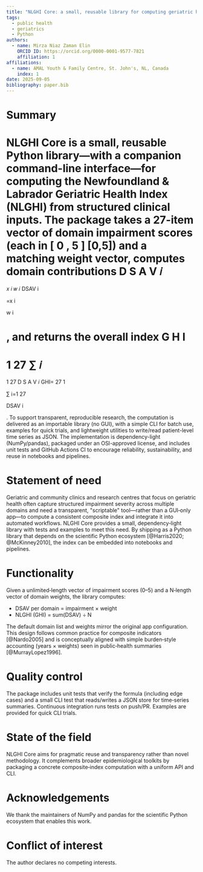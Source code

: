 ```yaml
---
title: "NLGHI Core: a small, reusable library for computing geriatric health index"
tags:
  - public health
  - geriatrics
  - Python
authors:
  - name: Mirza Niaz Zaman Elin
    ORCID ID: https://orcid.org/0000-0001-9577-7821
    affiliation: 1
affiliations:
  - name: AMAL Youth & Family Centre, St. John's, NL, Canada
    index: 1
date: 2025-09-05
bibliography: paper.bib
---
```


# Summary

NLGHI Core is a small, reusable Python library—with a companion command-line interface—for computing the Newfoundland & Labrador Geriatric Health Index (NLGHI) from structured clinical inputs. The package takes a 27-item vector of domain impairment scores (each in 
[
0
,
5
]
[0,5]) and a matching weight vector, computes domain contributions 
D
S
A
V
𝑖
=
𝑥
𝑖
𝑤
𝑖
DSAV
i
	​

=x
i
	​

w
i
	​

, and returns the overall index 
G
H
I
=
1
27
∑
𝑖
=
1
27
D
S
A
V
𝑖
GHI=
27
1
	​

∑
i=1
27
	​

DSAV
i
	​

. To support transparent, reproducible research, the computation is delivered as an importable library (no GUI), with a simple CLI for batch use, examples for quick trials, and lightweight utilities to write/read patient-level time series as JSON. The implementation is dependency-light (NumPy/pandas), packaged under an OSI-approved license, and includes unit tests and GitHub Actions CI to encourage reliability, sustainability, and reuse in notebooks and pipelines.

# Statement of need

Geriatric and community clinics and research centres that focus on geriatric health often capture structured impairment severity across multiple domains and need a transparent, "scriptable" tool—rather than a GUI‑only app—to compute a consistent composite index and integrate it into automated workflows. NLGHI Core provides a small, dependency‑light library with tests and examples to meet this need. By shipping as a Python library that depends on the scientific Python ecosystem [@Harris2020; @McKinney2010], the index can be embedded into notebooks and pipelines.

# Functionality

Given a unlimited‑length vector of impairment scores (0–5) and a N‑length vector of domain weights, the library computes:

- DSAV per domain = impairment × weight
- NLGHI (GHI) = sum(DSAV) ÷ N

The default domain list and weights mirror the original app configuration. This design follows common practice for composite indicators [@Nardo2005] and is conceptually aligned with simple burden‑style accounting (years × weights) seen in public‑health summaries [@MurrayLopez1996].

# Quality control

The package includes unit tests that verify the formula (including edge cases) and a small CLI test that reads/writes a JSON store for time‑series summaries. Continuous integration runs tests on push/PR. Examples are provided for quick CLI trials.

# State of the field

NLGHI Core aims for pragmatic reuse and transparency rather than novel methodology. It complements broader epidemiological toolkits by packaging a concrete composite‑index computation with a uniform API and CLI.

# Acknowledgements

We thank the maintainers of NumPy and pandas for the scientific Python ecosystem that enables this work.

# Conflict of interest

The author declares no competing interests.
